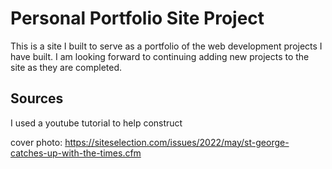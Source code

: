 # Personal Portfolio Site Project

This is a site I built to serve as a portfolio of the web development projects I have built. I am looking forward to continuing adding new projects to the site as they are completed.

## Sources

I used a youtube tutorial to help construct

cover photo: https://siteselection.com/issues/2022/may/st-george-catches-up-with-the-times.cfm
